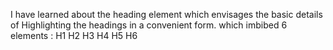 I have learned about the heading element which envisages the basic details of Highlighting the headings in a convenient form. which imbibed 6 elements :
H1
H2 
H3 
H4
H5
H6

